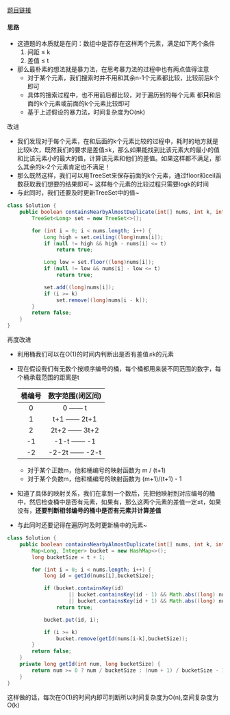 [题目链接](https://leetcode-cn.com/problems/7WqeDu/)

#### 思路
+ 这道题的本质就是在问：数组中是否存在这样两个元素，满足如下两个条件
  1. 间距 ≤ k
  2. 差值 ≤ t
+ 那么最朴素的想法就是暴力法，在思考暴力法的过程中也有两点值得注意
  + 对于某个元素，我们搜索时并不用和其余n-1个元素都比较，比较前后k个即可
  + 具体的搜索过程中，也不用前后都比较，对于遍历到的每个元素 都**只**和后面的k个元素或前面的k个元素比较即可
  + 基于上述假设的暴力法，时间复杂度为O(nk)  

改进
+ 我们发现对于每个元素，在和后面的k个元素比较的过程中，耗时的地方就是比较k次，既然我们的要求是差值≤k，那么如果能找到比该元素大的最小的值和比该元素小的最大的值，计算该元素和他们的差值。如果这样都不满足，那么其余的k-2个元素肯定也不满足！
+ 那么既然这样，我们可以用TreeSet来保存前面的k个元素，通过floor和ceil函数获取我们想要的结果即可~ 这样每个元素的比较过程只需要logk的时间
+ 与此同时，我们还要及时更新TreeSet中的值~
```java
class Solution {
    public boolean containsNearbyAlmostDuplicate(int[] nums, int k, int t) {
        TreeSet<Long> set = new TreeSet<>();

        for (int i = 0; i < nums.length; i++) {
            Long high = set.ceiling((long)nums[i]);
            if (null != high && high - nums[i] <= t)
                return true;

            Long low = set.floor((long)nums[i]);
            if (null != low && nums[i] - low <= t)
                return true;

            set.add((long)nums[i]);
            if (i >= k)
                set.remove((long)nums[i - k]);
        }
        return false;
    }
}
```
  
再度改进
+ 利用桶我们可以在O(1)的时间内判断出是否有差值≤k的元素
+ 现在假设我们有无数个按顺序编号的桶，每个桶都用来装不同范围的数字，每个桶承载范围的距离是t

    |桶编号|数字范围(闭区间)|
    |:---:|:---:|
    |0|0 —— t|
    |1|t+1 —— 2t+1|
    |2|2t+2 —— 3t+2|
    |-1|-1-t —— -1|
    |-2|-2-2t —— -2-t|

  + 对于某个正数m，他和桶编号的映射函数为 m / (t+1)
  + 对于某个负数m，他和桶编号的映射函数为 (m+1)/(t+1) - 1
  
+ 知道了具体的映射关系，我们在拿到一个数后，先把他映射到对应编号的桶中，然后检查桶中是否有元素，如果有，那么这两个元素的差值一定≤t，如果没有，**还要判断相邻编号的桶中是否有元素并计算差值**
+ 与此同时还要记得在遍历时及时更新桶中的元素~

```java
class Solution {
    public boolean containsNearbyAlmostDuplicate(int[] nums, int k, int t) {
        Map<Long, Integer> bucket = new HashMap<>();
        long bucketSize = t + 1;

        for (int i = 0; i < nums.length; i++) {
            long id = getId(nums[i],bucketSize);

            if (bucket.containsKey(id)
                    || bucket.containsKey(id - 1) && Math.abs((long) nums[bucket.get(id - 1)] - nums[i]) <= t
                    || bucket.containsKey(id + 1) && Math.abs((long) nums[bucket.get(id + 1)] - nums[i]) <= t)
                return true;

            bucket.put(id, i);

            if (i >= k)
                bucket.remove(getId(nums[i-k],bucketSize));
        }
        return false;
    }
    private long getId(int num, long bucketSize) {
        return num >= 0 ? num / bucketSize : (num + 1) / bucketSize - 1;
    }
}
```

这样做的话，每次在O(1)的时间内即可判断所以时间复杂度为O(n),空间复杂度为O(k)